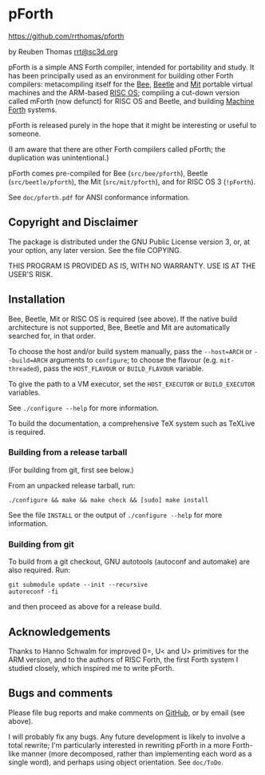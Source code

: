 # pForth

https://github.com/rrthomas/pforth  

by Reuben Thomas <rrt@sc3d.org>  

pForth is a simple ANS Forth compiler, intended for portability and study.
It has been principally used as an environment for building other Forth
compilers: metacompiling itself for the
[Bee](https://github.com/rrthomas/bee),
[Beetle](https://github.com/rrthomas/beetle) and
[Mit](https://github.com/rrthomas/mit) portable virtual machines and
the ARM-based [RISC OS](https://www.riscosopen.org/); compiling a cut-down
version called mForth (now defunct) for RISC OS and Beetle, and building
[Machine Forth](https://rrt.sc3d.org/Software/Forth) systems.

pForth is released purely in the hope that it might be interesting or useful
to someone.

(I am aware that there are other Forth compilers called pForth; the
duplication was unintentional.)

pForth comes pre-compiled for Bee (`src/bee/pforth`), Beetle
(`src/beetle/pforth`), the Mit (`src/mit/pforth`), and for RISC OS 3
(`!pForth`).

See `doc/pforth.pdf` for ANSI conformance information.


## Copyright and Disclaimer

The package is distributed under the GNU Public License version 3, or, at
your option, any later version. See the file COPYING.

THIS PROGRAM IS PROVIDED AS IS, WITH NO WARRANTY. USE IS AT THE USER'S RISK.


## Installation

Bee, Beetle, Mit or RISC OS is required (see above). If the native build
architecture is not supported, Bee, Beetle and Mit are automatically
searched for, in that order.

To choose the host and/or build system manually, pass the `--host=ARCH` or
`--build=ARCH` arguments to `configure`; to choose the flavour (e.g. `mit-threaded`), pass the `HOST_FLAVOUR` or `BUILD_FLAVOUR` variable.

To give the path to a VM executor, set the `HOST_EXECUTOR` or
`BUILD_EXECUTOR` variables.

See `./configure --help` for more information.

To build the documentation, a comprehensive TeX system such as TeXLive is
required.

### Building from a release tarball

(For building from git, first see below.)

From an unpacked release tarball, run:

```
./configure && make && make check && [sudo] make install
```

See the file `INSTALL` or the output of `./configure --help` for more
information.

### Building from git

To build from a git checkout, GNU autotools (autoconf and automake) are also
required. Run:

```
git submodule update --init --recursive
autoreconf -fi
```

and then proceed as above for a release build.


## Acknowledgements

Thanks to Hanno Schwalm for improved 0=, U< and U> primitives for the ARM
version, and to the authors of RISC Forth, the first Forth system I studied
closely, which inspired me to write pForth.


## Bugs and comments

Please file bug reports and make comments on
[GitHub](https://github.com/rrthomas/pforth/issues), or by email (see
above).

I will probably fix any bugs. Any future development is likely to involve a
total rewrite; I'm particularly interested in rewriting pForth in a more
Forth-like manner (more decomposed, rather than implementing each word as a
single word), and perhaps using object orientation. See `doc/ToDo`.
